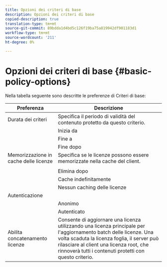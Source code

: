 ```yaml
---
title: Opzioni dei criteri di base
description: Opzioni dei criteri di base
copied-description: true
translation-type: tm+mt
source-git-commit: 89bdda1d4bd5c126f19ba75a819942df901183d1
workflow-type: tm+mt
source-wordcount: '211'
ht-degree: 0%

---
```



# Opzioni dei criteri di base {#basic-policy-options}

Nella tabella seguente sono descritte le preferenze di Criteri di base:

| Preferenza | Descrizione |
|---|---|
| Durata dei criteri | Specifica il periodo di validità del contenuto protetto da questo criterio. |
|  | Inizia da | Le licenze non possono essere utilizzate fino a questa data/ora. |
|  | Fine a | Le licenze non possono essere utilizzate dopo questa data/ora. |
|  | Fine dopo | Specifica il tempo di validità di una licenza (in minuti) a partire dal momento in cui viene imballata. |
| Memorizzazione in cache delle licenze | Specifica se le licenze possono essere memorizzate nella cache del client. |
|  |  | Le licenze non possono essere utilizzate dopo questa data/ora. |
|  | Elimina dopo | Specifica il tempo di validità di una licenza (in minuti) a partire dal momento in cui la licenza viene rilasciata dal server licenze. |
|  | Cache indefinitamente | La licenza può essere memorizzata nella cache del client a tempo indeterminato. |
|  | Nessun caching delle licenze | La licenza non può essere memorizzata nella cache dal client. È necessario ottenere una nuova licenza dal server ogni volta che l’utente riproduce il contenuto. |
| Autenticazione |  |
|  | Anonimo | Per visualizzare il contenuto non è necessaria alcuna autenticazione. |
|  | Autenticato | È richiesta l’autenticazione tramite nome utente/password. |
| Abilita concatenamento licenze | Consente di aggiornare una licenza utilizzando una licenza principale per l&#39;aggiornamento batch delle licenze. Una volta scaduta la licenza foglia, il server può rilasciare al client una licenza root, che rinnoverà tutti i contenuti protetti con questo criterio. |

